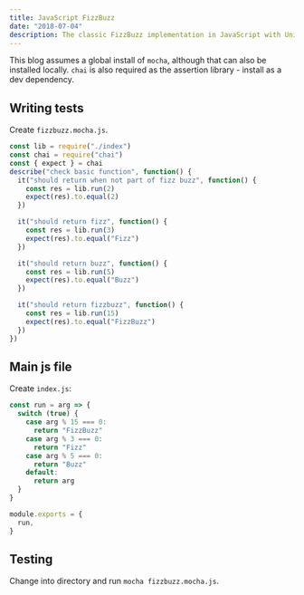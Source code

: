```yaml
---
title: JavaScript FizzBuzz
date: "2018-07-04"
description: The classic FizzBuzz implementation in JavaScript with Unit Testing.
---
```


This blog assumes a global install of `mocha`, although that can also be installed locally. `chai` is also required as the assertion library - install as a dev dependency.

<Ad />

## Writing tests

Create `fizzbuzz.mocha.js`.

```javascript
const lib = require("./index")
const chai = require("chai")
const { expect } = chai
describe("check basic function", function() {
  it("should return when not part of fizz buzz", function() {
    const res = lib.run(2)
    expect(res).to.equal(2)
  })

  it("should return fizz", function() {
    const res = lib.run(3)
    expect(res).to.equal("Fizz")
  })

  it("should return buzz", function() {
    const res = lib.run(5)
    expect(res).to.equal("Buzz")
  })

  it("should return fizzbuzz", function() {
    const res = lib.run(15)
    expect(res).to.equal("FizzBuzz")
  })
})
```

<Ad />

## Main js file

Create `index.js`:

```javascript
const run = arg => {
  switch (true) {
    case arg % 15 === 0:
      return "FizzBuzz"
    case arg % 3 === 0:
      return "Fizz"
    case arg % 5 === 0:
      return "Buzz"
    default:
      return arg
  }
}

module.exports = {
  run,
}
```

<Ad />

## Testing

Change into directory and run `mocha fizzbuzz.mocha.js`.
